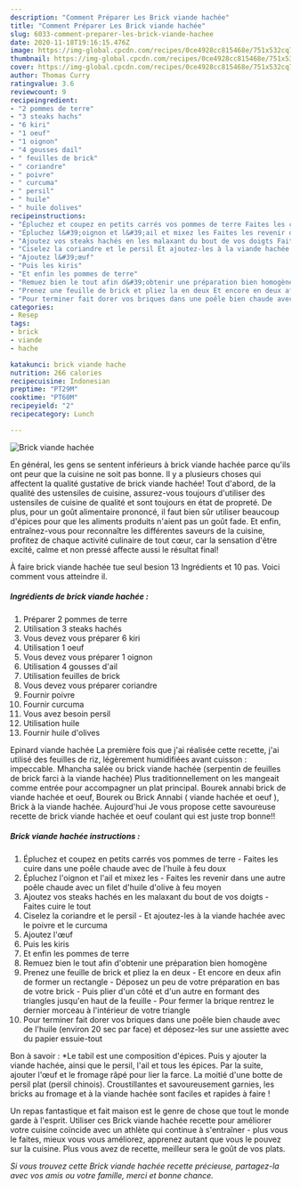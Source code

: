 ```yaml
---
description: "Comment Préparer Les Brick viande hachée"
title: "Comment Préparer Les Brick viande hachée"
slug: 6033-comment-preparer-les-brick-viande-hachee
date: 2020-11-18T19:16:15.476Z
image: https://img-global.cpcdn.com/recipes/0ce4928cc815468e/751x532cq70/brick-viande-hachee-photo-principale-de-la-recette.jpg
thumbnail: https://img-global.cpcdn.com/recipes/0ce4928cc815468e/751x532cq70/brick-viande-hachee-photo-principale-de-la-recette.jpg
cover: https://img-global.cpcdn.com/recipes/0ce4928cc815468e/751x532cq70/brick-viande-hachee-photo-principale-de-la-recette.jpg
author: Thomas Curry
ratingvalue: 3.6
reviewcount: 9
recipeingredient:
- "2 pommes de terre"
- "3 steaks hachs"
- "6 kiri"
- "1 oeuf"
- "1 oignon"
- "4 gousses dail"
- " feuilles de brick"
- " coriandre"
- " poivre"
- " curcuma"
- " persil"
- " huile"
- " huile dolives"
recipeinstructions:
- "Épluchez et coupez en petits carrés vos pommes de terre Faites les cuire dans une poêle chaude avec de l&#39;huile à feu doux"
- "Épluchez l&#39;oignon et l&#39;ail et mixez les Faites les revenir dans une autre poêle chaude avec un filet d&#39;huile d&#39;olive à feu moyen"
- "Ajoutez vos steaks hachés en les malaxant du bout de vos doigts Faites cuire le tout"
- "Ciselez la coriandre et le persil Et ajoutez-les à la viande hachée avec le poivre et le curcuma"
- "Ajoutez l&#39;œuf"
- "Puis les kiris"
- "Et enfin les pommes de terre"
- "Remuez bien le tout afin d&#39;obtenir une préparation bien homogène"
- "Prenez une feuille de brick et pliez la en deux Et encore en deux afin de former un rectangle Déposez un peu de votre préparation en bas de votre brick Puis plier d&#39;un côté et d&#39;un autre en formant des triangles jusqu&#39;en haut de la feuille Pour fermer la brique rentrez le dernier morceau à l&#39;intérieur de votre triangle"
- "Pour terminer fait dorer vos briques dans une poêle bien chaude avec de l&#39;huile (environ 20 sec par face) et déposez-les sur une assiette avec du papier essuie-tout"
categories:
- Resep
tags:
- brick
- viande
- hache

katakunci: brick viande hache 
nutrition: 266 calories
recipecuisine: Indonesian
preptime: "PT29M"
cooktime: "PT60M"
recipeyield: "2"
recipecategory: Lunch

---
```



![Brick viande hachée](https://img-global.cpcdn.com/recipes/0ce4928cc815468e/751x532cq70/brick-viande-hachee-photo-principale-de-la-recette.jpg)

En général, les gens se sentent inférieurs à brick viande hachée parce qu'ils ont peur que la cuisine ne soit pas bonne. Il y a plusieurs choses qui affectent la qualité gustative de brick viande hachée! Tout d'abord, de la qualité des ustensiles de cuisine, assurez-vous toujours d'utiliser des ustensiles de cuisine de qualité et sont toujours en état de propreté. De plus, pour un goût alimentaire prononcé, il faut bien sûr utiliser beaucoup d'épices pour que les aliments produits n'aient pas un goût fade. Et enfin, entraînez-vous pour reconnaître les différentes saveurs de la cuisine, profitez de chaque activité culinaire de tout cœur, car la sensation d'être excité, calme et non pressé affecte aussi le résultat final!

<!--inarticleads1-->

À faire brick viande hachée tue seul besion 13 Ingrédients et 10 pas. Voici comment vous atteindre il.

##### Ingrédients de brick viande hachée :

1. Préparer 2 pommes de terre
1. Utilisation 3 steaks hachés
1. Vous devez vous préparer 6 kiri
1. Utilisation 1 oeuf
1. Vous devez vous préparer 1 oignon
1. Utilisation 4 gousses d&#39;ail
1. Utilisation  feuilles de brick
1. Vous devez vous préparer  coriandre
1. Fournir  poivre
1. Fournir  curcuma
1. Vous avez besoin  persil
1. Utilisation  huile
1. Fournir  huile d&#39;olives


Epinard viande hachée La première fois que j&#39;ai réalisée cette recette, j&#39;ai utilisé des feuilles de riz, légèrement humidifiées avant cuisson : impeccable. Mhancha salée ou brick viande hachée (serpentin de feuilles de brick farci à la viande hachée) Plus traditionnellement on les mangeait comme entrée pour accompagner un plat principal. Bourek annabi brick de viande hachée et oeuf, Bourek ou Brick Annabi ( viande hachée et oeuf ), Brick à la viande hachée. Aujourd&#39;hui Je vous propose cette savoureuse recette de brick viande hachée et oeuf coulant qui est juste trop bonne!! 

<!--inarticleads2-->

##### Brick viande hachée instructions :

1. Épluchez et coupez en petits carrés vos pommes de terre - Faites les cuire dans une poêle chaude avec de l&#39;huile à feu doux
1. Épluchez l&#39;oignon et l&#39;ail et mixez les - Faites les revenir dans une autre poêle chaude avec un filet d&#39;huile d&#39;olive à feu moyen
1. Ajoutez vos steaks hachés en les malaxant du bout de vos doigts - Faites cuire le tout
1. Ciselez la coriandre et le persil - Et ajoutez-les à la viande hachée avec le poivre et le curcuma
1. Ajoutez l&#39;œuf
1. Puis les kiris
1. Et enfin les pommes de terre
1. Remuez bien le tout afin d&#39;obtenir une préparation bien homogène
1. Prenez une feuille de brick et pliez la en deux - Et encore en deux afin de former un rectangle - Déposez un peu de votre préparation en bas de votre brick - Puis plier d&#39;un côté et d&#39;un autre en formant des triangles jusqu&#39;en haut de la feuille - Pour fermer la brique rentrez le dernier morceau à l&#39;intérieur de votre triangle
1. Pour terminer fait dorer vos briques dans une poêle bien chaude avec de l&#39;huile (environ 20 sec par face) et déposez-les sur une assiette avec du papier essuie-tout


Bon à savoir : *Le tabil est une composition d&#39;épices. Puis y ajouter la viande hachée, ainsi que le persil, l&#39;ail et tous les épices. Par la suite, ajouter l&#39;œuf et le fromage râpé pour lier la farce. La moitié d&#39;une botte de persil plat (persil chinois). Croustillantes et savoureusement garnies, les bricks au fromage et à la viande hachée sont faciles et rapides à faire ! 

<!--inarticleads1-->

<p>
Un repas fantastique et fait maison est le genre de chose que tout le monde garde à l'esprit. Utiliser ces Brick viande hachée recette pour améliorer votre cuisine coïncide avec un athlète qui continue à s'entraîner - plus vous le faites, mieux vous vous améliorez, apprenez autant que vous le pouvez sur la cuisine. Plus vous avez de recette, meilleur sera le goût de vos plats.
</p>

<p>
<i>Si vous trouvez cette Brick viande hachée recette précieuse, partagez-la avec vos amis ou votre famille, merci et bonne chance.</i>
</p>
